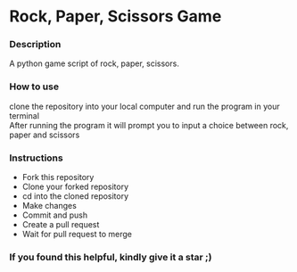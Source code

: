 # Rock, Paper, Scissors Game

### **Description**

A python game script of rock, paper, scissors.

### **How to use**

clone the repository into your local computer and run the program in your terminal \
After running the program it will prompt you to input a choice between rock, paper and scissors

### **Instructions**

- Fork this repository
- Clone your forked repository
- cd into the cloned repository
- Make changes
- Commit and push
- Create a pull request
- Wait for pull request to merge

### **If you found this helpful, kindly give it a star ;)**
